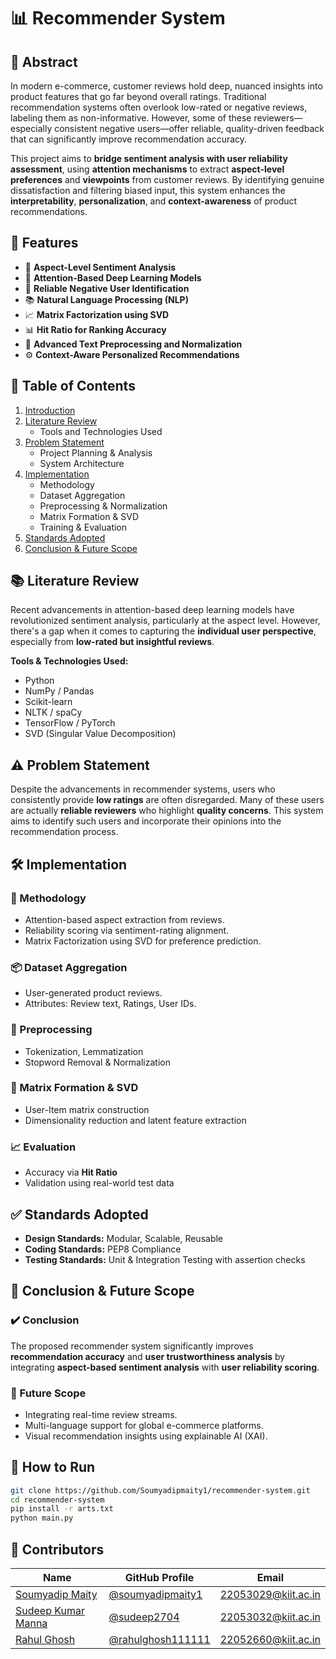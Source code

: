 # 📊 Recommender System

## 📝 Abstract

In modern e-commerce, customer reviews hold deep, nuanced insights into product features that go far beyond overall ratings. Traditional recommendation systems often overlook low-rated or negative reviews, labeling them as non-informative. However, some of these reviewers—especially consistent negative users—offer reliable, quality-driven feedback that can significantly improve recommendation accuracy.

This project aims to **bridge sentiment analysis with user reliability assessment**, using **attention mechanisms** to extract **aspect-level preferences** and **viewpoints** from customer reviews. By identifying genuine dissatisfaction and filtering biased input, this system enhances the **interpretability**, **personalization**, and **context-awareness** of product recommendations.

## 🚀 Features

- 🎯 **Aspect-Level Sentiment Analysis**
- 🧠 **Attention-Based Deep Learning Models**
- 📌 **Reliable Negative User Identification**
- 📚 **Natural Language Processing (NLP)**
- 📈 **Matrix Factorization using SVD**
- 📊 **Hit Ratio for Ranking Accuracy**
- 🧹 **Advanced Text Preprocessing and Normalization**
- ⚙️ **Context-Aware Personalized Recommendations**

## 📖 Table of Contents

1. [Introduction](#introduction)
2. [Literature Review](#literature-review)
   - Tools and Technologies Used
3. [Problem Statement](#problem-statement)
   - Project Planning & Analysis
   - System Architecture
4. [Implementation](#implementation)
   - Methodology
   - Dataset Aggregation
   - Preprocessing & Normalization
   - Matrix Formation & SVD
   - Training & Evaluation
5. [Standards Adopted](#standards-adopted)
6. [Conclusion & Future Scope](#conclusion--future-scope)
## 📚 Literature Review

Recent advancements in attention-based deep learning models have revolutionized sentiment analysis, particularly at the aspect level. However, there's a gap when it comes to capturing the **individual user perspective**, especially from **low-rated but insightful reviews**.

**Tools & Technologies Used:**
- Python
- NumPy / Pandas
- Scikit-learn
- NLTK / spaCy
- TensorFlow / PyTorch
- SVD (Singular Value Decomposition)

## ⚠️ Problem Statement

Despite the advancements in recommender systems, users who consistently provide **low ratings** are often disregarded. Many of these users are actually **reliable reviewers** who highlight **quality concerns**. This system aims to identify such users and incorporate their opinions into the recommendation process.

## 🛠️ Implementation

### 🔁 Methodology
- Attention-based aspect extraction from reviews.
- Reliability scoring via sentiment-rating alignment.
- Matrix Factorization using SVD for preference prediction.

### 📦 Dataset Aggregation
- User-generated product reviews.
- Attributes: Review text, Ratings, User IDs.

### 🧹 Preprocessing
- Tokenization, Lemmatization
- Stopword Removal & Normalization

### 🧮 Matrix Formation & SVD
- User-Item matrix construction
- Dimensionality reduction and latent feature extraction

### 📈 Evaluation
- Accuracy via **Hit Ratio**
- Validation using real-world test data

## ✅ Standards Adopted

- **Design Standards:** Modular, Scalable, Reusable
- **Coding Standards:** PEP8 Compliance
- **Testing Standards:** Unit & Integration Testing with assertion checks

## 🏁 Conclusion & Future Scope

### ✔️ Conclusion
The proposed recommender system significantly improves **recommendation accuracy** and **user trustworthiness analysis** by integrating **aspect-based sentiment analysis** with **user reliability scoring**.

### 🔮 Future Scope
- Integrating real-time review streams.
- Multi-language support for global e-commerce platforms.
- Visual recommendation insights using explainable AI (XAI).

## 📌 How to Run

```bash
git clone https://github.com/Soumyadipmaity1/recommender-system.git
cd recommender-system
pip install -r arts.txt
python main.py
```

## 🤝 Contributors

| Name               | GitHub Profile | Email |
|--------------------|----------------|-------|
| [Soumyadip Maity](https://github.com/soumyadipmaity1) | [@soumyadipmaity1](https://github.com/soumyadipmaity1) | [22053029@kiit.ac.in](mailto:22053029@kiit.ac.in) |
| [Sudeep Kumar Manna](https://github.com/sudeep2704) | [@sudeep2704](https://github.com/sudeep2704) | [22053032@kiit.ac.in](mailto:22053032@kiit.ac.in) |
| [Rahul Ghosh](https://github.com/rahulghosh111111) | [@rahulghosh111111](https://github.com/rahulghosh111111) | [22052660@kiit.ac.in](mailto:22052660@kiit.ac.in) |
